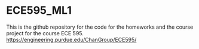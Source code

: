 # ECE595_ML1

This is the github repository for the code for the homeworks and the course project for the course ECE 595.
https://engineering.purdue.edu/ChanGroup/ECE595/
